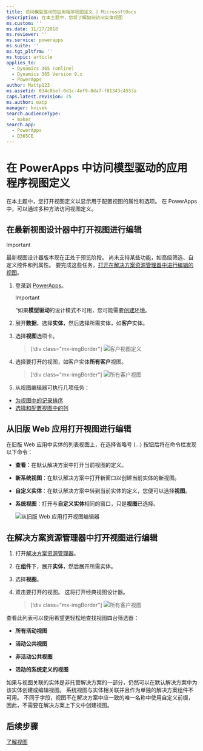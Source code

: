 ```yaml
---
title: 访问模型驱动的应用程序视图定义 | MicrosoftDocs
description: 在本主题中，您将了解如何访问实体视图
ms.custom: ''
ms.date: 11/27/2018
ms.reviewer: ''
ms.service: powerapps
ms.suite: ''
ms.tgt_pltfrm: ''
ms.topic: article
applies_to:
  - Dynamics 365 (online)
  - Dynamics 365 Version 9.x
  - PowerApps
author: Mattp123
ms.assetid: 034c8bef-0d1c-4ef9-8da7-f81343c4553a
caps.latest.revision: 25
ms.author: matp
manager: kvivek
search.audienceType:
  - maker
search.app:
  - PowerApps
  - D365CE
---
```

# <a name="access-a-model-driven-app-view-definition-in-powerapps"></a>在 PowerApps 中访问模型驱动的应用程序视图定义

 在本主题中，您打开视图定义以显示用于配置视图的属性和选项。 在 PowerApps 中，可以通过多种方法访问视图定义。 
  
  
## <a name="open-a-view-for-editing-in-the-latest-view-designer"></a>在最新视图设计器中打开视图进行编辑

> [!IMPORTANT]
> 最新视图设计器版本现在正处于预览阶段。 尚未支持某些功能，如高级筛选、自定义控件和列属性。 要完成这些任务，[打开在解决方案资源管理器中进行编辑的视图](#open-a-view-for-editing-in-solution-explorer)。

1.  登录到 [PowerApps](https://web.powerapps.com/?utm_source=padocs&utm_medium=linkinadoc&utm_campaign=referralsfromdoc)。  


    > [!IMPORTANT]
    > “如果**模型驱动**的设计模式不可用，您可能需要[创建环境](https://docs.microsoft.com/powerapps/administrator/create-environment)。 

2.  展开**数据**，选择**实体**，然后选择所需实体，如**客户**实体。   
3. 选择**视图**选项卡。

    > [!div class="mx-imgBorder"] 
    > ![客户视图定义](media/account-view-definitions.png)

4. 选择要打开的视图，如客户实体**所有客户**视图。

    > [!div class="mx-imgBorder"] 
    > ![所有客户视图](media/account-view-designer.png)

5. 从视图编辑器可执行几项任务： 
 
- [为视图中的记录排序](configure-sorting.md)
- [选择和配置视图中的列](choose-and-configure-columns.md)

## <a name="open-a-view-for-editing-from-a-legacy-web-app"></a>从旧版 Web 应用打开视图进行编辑
在旧版 Web 应用中实体的列表视图上，在选择省略号 (...) 按钮后将在命令栏发现以下命令：  

- **查看**：在默认解决方案中打开当前视图的定义。  
  
- **新系统视图**：在默认解决方案中打开新窗口以创建当前实体的新视图。  
  
- **自定义实体**：在默认解决方案中转到当前实体的定义，您便可以选择**视图**。  
  
- **系统视图**：打开与**自定义实体**相同的窗口，只是**视图**已选择。  

   ![从旧版 Web 应用打开视图编辑器](media/open-view-editor-from-view.png)

## <a name="open-a-view-for-editing-in-solution-explorer"></a>在解决方案资源管理器中打开视图进行编辑 
1.  打开[解决方案资源管理器](advanced-navigation.md#solution-explorer)。  
  
2.  在**组件**下，展开**实体**，然后展开所需实体。  
  
3.  选择**视图**。  
  
4.  双击要打开的视图。 这将打开经典视图设计器。
    
    > [!div class="mx-imgBorder"] 
    > ![所有客户视图](media/all-accounts-view.png)

 查看此列表可以使用希望更轻松地查找视图四台筛选器：  
  
- **所有活动视图**  

- **活动公共视图**  

- **非活动公共视图**  

- **活动的系统定义的视图**  
  
 如果与视图关联的实体是非托管解决方案的一部分，仍然可以在默认解决方案中为该实体创建或编辑视图。 系统视图与实体相关联并且作为单独的解决方案组件不可用。 不同于字段，视图不在解决方案中应一致的唯一名称中使用自定义前缀，因此，不需要在解决方案上下文中创建视图。 
 
## <a name="next-steps"></a>后续步骤
[了解视图](create-edit-views.md)


